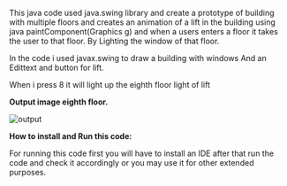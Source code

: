 This java code used java.swing library and create a prototype of building with multiple floors 
and creates an animation of a lift in the building using java paintComponent(Graphics g) and
when a users enters a floor it takes the user to that floor.
By Lighting the window of that floor.

In the code i used javax.swing to draw a building with windows 
And an Edittext and button for lift.

When i press 8 it will light up the eighth floor light of lift

**Output image eighth floor.**

![output](https://user-images.githubusercontent.com/54374987/121814033-57778000-cc88-11eb-9763-ecd4fb0329a5.JPG)

**How to install and Run this code:**

For running this code first you will have to install an IDE after that run the code and check it accordingly or you may use it for other extended purposes.
